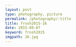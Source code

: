 ```yaml
---
layout: post
type: photography, picture
permalink: /photography/:title
title: frosh2015-16
date: 2015-09-07
keyword: frosh2015
imgpath: 16.jpg
---
```




